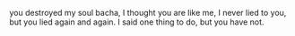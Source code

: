 you destroyed my soul bacha,
I thought you are like me, I never lied to you, but you lied again and again.
I said one thing to do, but you have not. 




